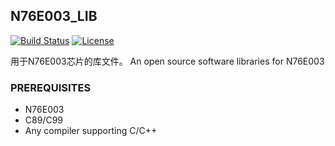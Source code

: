 ## N76E003_LIB

[![Build Status](https://img.shields.io/teamcity/codebetter/bt428.svg)]()
[![License](https://img.shields.io/apm/l/vim-mode.svg)](https://www.mozilla.org/en-US/MPL/2.0/)

用于N76E003芯片的库文件。
An open source software libraries for N76E003

### PREREQUISITES

* N76E003
* C89/C99
* Any compiler supporting C/C++